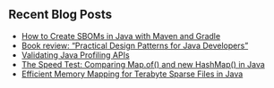 ## Recent Blog Posts  
<!-- BLOG-POST-LIST:START -->
- [How to Create SBOMs in Java with Maven and Gradle](https://foojay.io/today/how-to-create-sboms-in-java-with-maven-and-gradle/)
- [Book review: “Practical Design Patterns for Java Developers”](https://foojay.io/today/book-review-practical-design-patterns-for-java-developers/)
- [Validating Java Profiling APIs](https://foojay.io/today/validating-java-profiling-apis/)
- [The Speed Test: Comparing Map.of&lpar;&rpar; and new HashMap&lpar;&rpar; in Java](https://foojay.io/today/speed-test-comparing-map-of-new-hashmap/)
- [Efficient Memory Mapping for Terabyte Sparse Files in Java](https://foojay.io/today/efficient-memory-mapping-for-terabyte-sparse-files-in-java/)
<!-- BLOG-POST-LIST:END -->  
